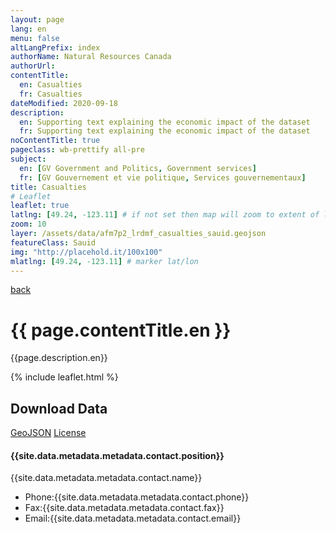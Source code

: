 ```yaml
---
layout: page
lang: en
menu: false
altLangPrefix: index
authorName: Natural Resources Canada
authorUrl:
contentTitle:
  en: Casualties
  fr: Casualties
dateModified: 2020-09-18
description:
  en: Supporting text explaining the economic impact of the dataset
  fr: Supporting text explaining the economic impact of the dataset
noContentTitle: true
pageclass: wb-prettify all-pre
subject:
  en: [GV Government and Politics, Government services]
  fr: [GV Gouvernement et vie politique, Services gouvernementaux]
title: Casualties
# Leaflet
leaflet: true
latlng: [49.24, -123.11] # if not set then map will zoom to extent of layer
zoom: 10
layer: /assets/data/afm7p2_lrdmf_casualties_sauid.geojson
featureClass: Sauid
img: "http://placehold.it/100x100"
mlatlng: [49.24, -123.11] # marker lat/lon
---
```

[back](../)
# {{ page.contentTitle.en }}

{{page.description.en}}

{% include leaflet.html %}

## Download Data

[GeoJSON]({{site.baseurl}}{{page.layer}})
[License]({{site.data.metadata.metadata.license.url}})
<h4>{{site.data.metadata.metadata.contact.position}}</h4>
<p>{{site.data.metadata.metadata.contact.name}}</p>
<ul>
<li>Phone:{{site.data.metadata.metadata.contact.phone}}</li>
<li>Fax:{{site.data.metadata.metadata.contact.fax}}</li>
<li>Email:{{site.data.metadata.metadata.contact.email}}</li>
</ul>
